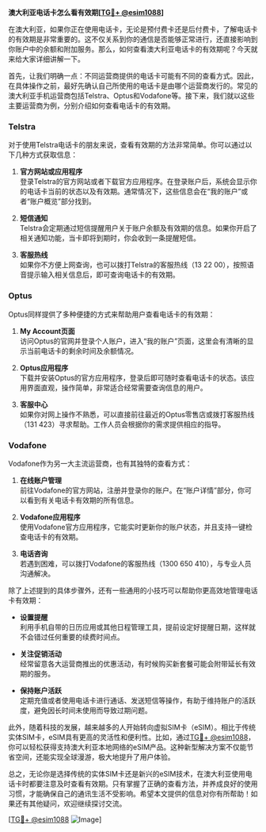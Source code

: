 **澳大利亚电话卡怎么看有效期[[TG💪+ @esim1088](https://t.me/s/esim1088)]**

在澳大利亚，如果你正在使用电话卡，无论是预付费卡还是后付费卡，了解电话卡的有效期是非常重要的。这不仅关系到你的通信是否能够正常进行，还直接影响到你账户中的余额和附加服务。那么，如何查看澳大利亚电话卡的有效期呢？今天就来给大家详细讲解一下。

首先，让我们明确一点：不同运营商提供的电话卡可能有不同的查看方式。因此，在具体操作之前，最好先确认自己所使用的电话卡是由哪个运营商发行的。常见的澳大利亚手机运营商包括Telstra、Optus和Vodafone等。接下来，我们就以这些主要运营商为例，分别介绍如何查看电话卡的有效期。

### Telstra

对于使用Telstra电话卡的朋友来说，查看有效期的方法非常简单。你可以通过以下几种方式获取信息：

1. **官方网站或应用程序**  
   登录Telstra的官方网站或者下载官方应用程序。在登录账户后，系统会显示你的电话卡当前的状态以及有效期。通常情况下，这些信息会在“我的账户”或者“账户概览”部分找到。

2. **短信通知**  
   Telstra会定期通过短信提醒用户关于账户余额及有效期的信息。如果你开启了相关通知功能，当卡即将到期时，你会收到一条提醒短信。

3. **客服热线**  
   如果你不方便上网查询，也可以拨打Telstra的客服热线（13 22 00），按照语音提示输入相关信息后，即可查询电话卡的有效期。

### Optus

Optus同样提供了多种便捷的方式来帮助用户查看电话卡的有效期：

1. **My Account页面**  
   访问Optus的官网并登录个人账户，进入“我的账户”页面，这里会有清晰的显示当前电话卡的剩余时间及余额情况。

2. **Optus应用程序**  
   下载并安装Optus的官方应用程序，登录后即可随时查看电话卡的状态。该应用界面直观，操作简单，非常适合经常需要查询信息的用户。

3. **客服中心**  
   如果你对网上操作不熟悉，可以直接前往最近的Optus零售店或拨打客服热线（131 423）寻求帮助。工作人员会根据你的需求提供相应的指导。

### Vodafone

Vodafone作为另一大主流运营商，也有其独特的查看方式：

1. **在线账户管理**  
   前往Vodafone的官方网站，注册并登录你的账户。在“账户详情”部分，你可以看到有关电话卡有效期的所有信息。

2. **Vodafone应用程序**  
   使用Vodafone官方应用程序，它能实时更新你的账户状态，并且支持一键检查电话卡的有效期。

3. **电话咨询**  
   若遇到困难，可以拨打Vodafone的客服热线（1300 650 410），与专业人员沟通解决。

除了上述提到的具体步骤外，还有一些通用的小技巧可以帮助你更高效地管理电话卡有效期：

- **设置提醒**  
  利用手机自带的日历应用或其他日程管理工具，提前设定好提醒日期，这样就不会错过任何重要的续费时间点。

- **关注促销活动**  
  经常留意各大运营商推出的优惠活动，有时候购买新套餐可能会附带延长有效期的服务。

- **保持账户活跃**  
  定期充值或者使用电话卡进行通话、发送短信等操作，有助于维持账户的活跃度，避免因长时间未使用而导致过期问题。

此外，随着科技的发展，越来越多的人开始转向虚拟SIM卡（eSIM）。相比于传统实体SIM卡，eSIM具有更高的灵活性和便利性。比如，通过[TG💪+ @esim1088](https://t.me/s/esim1088)，你可以轻松获得支持澳大利亚本地网络的eSIM产品。这种新型解决方案不仅能节省空间，还能实现全球漫游，极大地提升了用户体验。

总之，无论你是选择传统的实体SIM卡还是新兴的eSIM技术，在澳大利亚使用电话卡时都要注意及时查看有效期。只有掌握了正确的查看方法，并养成良好的使用习惯，才能确保自己的通讯生活不受影响。希望本文提供的信息对你有所帮助！如果还有其他疑问，欢迎继续探讨交流。

[[TG💪+ @esim1088](https://t.me/s/esim1088) ![Image](https://i.postimg.cc/4NQfJmqS/Snipaste-2025-05-13-00-14-12.png)]